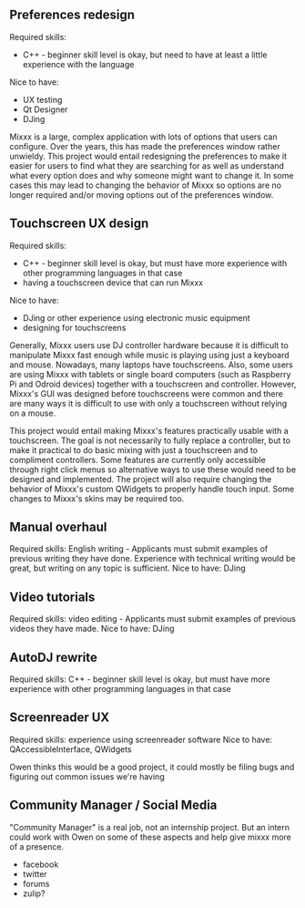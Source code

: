 ## Preferences redesign
Required skills:
  * C++ - beginner skill level is okay, but need to have at least a little experience with the language

Nice to have:
  * UX testing
  * Qt Designer
  * DJing

Mixxx is a large, complex application with lots of options that users can configure. Over the years, this has made the preferences window rather unwieldy. This project would entail redesigning the preferences to make it easier for users to find what they are searching for as well as understand what every option does and why someone might want to change it. In some cases this may lead to changing the behavior of Mixxx so options are no longer required and/or moving options out of the preferences window.

## Touchscreen UX design
Required skills:
  * C++ - beginner skill level is okay, but must have more experience with other programming languages in that case
  * having a touchscreen device that can run Mixxx

Nice to have:
  * DJing or other experience using electronic music equipment
  * designing for touchscreens

Generally, Mixxx users use DJ controller hardware because it is difficult to manipulate Mixxx fast enough while music is playing using just a keyboard and mouse. Nowadays, many laptops have touchscreens. Also, some users are using Mixxx with tablets or single board computers (such as Raspberry Pi and Odroid devices) together with a touchscreen and controller. However, Mixxx's GUI was designed before touchscreens were common and there are many ways it is difficult to use with only a touchscreen without relying on a mouse.

This project would entail making Mixxx's features practically usable with a touchscreen. The goal is not necessarily to fully replace a controller, but to make it practical to do basic mixing with just a touchscreen and to compliment controllers. Some features are currently only accessible through right click menus so alternative ways to use these would need to be designed and implemented. The project will also require changing the behavior of Mixxx's custom QWidgets to properly handle touch input. Some changes to Mixxx's skins may be required too.

## Manual overhaul
Required skills: English writing - Applicants must submit examples of previous writing they have done. Experience with technical writing would be great, but writing on any topic is sufficient.
Nice to have: DJing

## Video tutorials
Required skills: video editing - Applicants must submit examples of previous videos they have made.
Nice to have: DJing

## AutoDJ rewrite
Required skills: C++ - beginner skill level is okay, but must have more experience with other programming languages in that case


## Screenreader UX
Required skills: experience using screenreader software
Nice to have: QAccessibleInterface, QWidgets

Owen thinks this would be a good project, it could mostly be filing bugs and figuring out common issues we're having
## Community Manager / Social Media

"Community Manager" is a real job, not an internship project.  But an intern could work with Owen on some of these aspects and help give mixxx more of a presence.

* facebook
* twitter
* forums
* zulip?